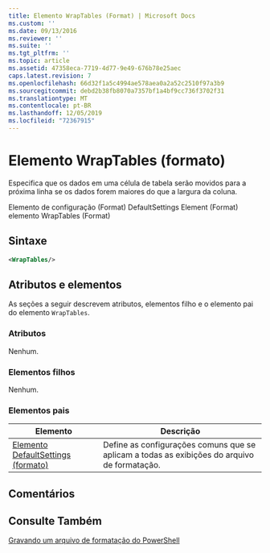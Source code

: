 ```yaml
---
title: Elemento WrapTables (Format) | Microsoft Docs
ms.custom: ''
ms.date: 09/13/2016
ms.reviewer: ''
ms.suite: ''
ms.tgt_pltfrm: ''
ms.topic: article
ms.assetid: 47358eca-7719-4d77-9e49-676b78e25aec
caps.latest.revision: 7
ms.openlocfilehash: 66d32f1a5c4994ae578aea0a2a52c2510f97a3b9
ms.sourcegitcommit: debd2b38fb8070a7357bf1a4bf9cc736f3702f31
ms.translationtype: MT
ms.contentlocale: pt-BR
ms.lasthandoff: 12/05/2019
ms.locfileid: "72367915"
---
```

# <a name="wraptables-element-format"></a>Elemento WrapTables (formato)

Especifica que os dados em uma célula de tabela serão movidos para a próxima linha se os dados forem maiores do que a largura da coluna.

Elemento de configuração (Format) DefaultSettings Element (Format) elemento WrapTables (Format)

## <a name="syntax"></a>Sintaxe

```xml
<WrapTables/>
```

## <a name="attributes-and-elements"></a>Atributos e elementos

As seções a seguir descrevem atributos, elementos filho e o elemento pai do elemento `WrapTables`.

### <a name="attributes"></a>Atributos

Nenhum.

### <a name="child-elements"></a>Elementos filhos

Nenhum.

### <a name="parent-elements"></a>Elementos pais

|Elemento|Descrição|
|-------------|-----------------|
|[Elemento DefaultSettings (formato)](./defaultsettings-element-format.md)|Define as configurações comuns que se aplicam a todas as exibições do arquivo de formatação.|

## <a name="remarks"></a>Comentários

## <a name="see-also"></a>Consulte Também

[Gravando um arquivo de formatação do PowerShell](./writing-a-powershell-formatting-file.md)
